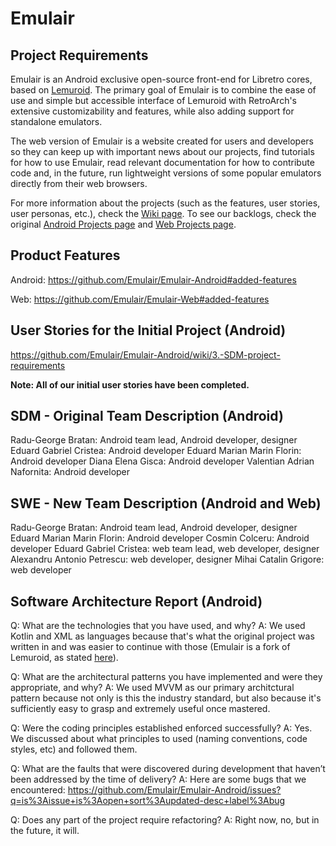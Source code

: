 # Emulair

## Project Requirements
Emulair is an Android exclusive open-source front-end for Libretro cores, based on [Lemuroid](https://github.com/Swordfish90/Lemuroid). The primary goal of Emulair is to combine the ease of use and simple but accessible interface of Lemuroid with RetroArch's extensive customizability and features, while also adding support for standalone emulators.

The web version of Emulair is a website created for users and developers so they can keep up with important news about our projects, find tutorials for how to use Emulair, read relevant documentation for how to contribute code and, in the future, run lightweight versions of some popular emulators directly from their web browsers.

For more information about the projects (such as the features, user stories, user personas, etc.), check the [Wiki page](https://github.com/inginerie-software-2023-2024/proiect-inginerie-software-emulair/wiki). To see our backlogs, check the original [Android Projects page](https://github.com/orgs/Emulair/projects/1) and [Web Projects page](https://github.com/orgs/Emulair/projects/2).

## Product Features
Android: https://github.com/Emulair/Emulair-Android#added-features

Web: https://github.com/Emulair/Emulair-Web#added-features

## User Stories for the Initial Project (Android)
https://github.com/Emulair/Emulair-Android/wiki/3.-SDM-project-requirements

**Note: All of our initial user stories have been completed.**

## SDM - Original Team Description (Android)
Radu-George Bratan: Android team lead, Android developer, designer
Eduard Gabriel Cristea: Android developer
Eduard Marian Marin Florin: Android developer
Diana Elena Gisca: Android developer
Valentian Adrian Nafornita: Android developer

## SWE - New Team Description (Android and Web)
Radu-George Bratan: Android team lead, Android developer, designer
Eduard Marian Marin Florin: Android developer
Cosmin Colceru: Android developer
Eduard Gabriel Cristea: web team lead, web developer, designer
Alexandru Antonio Petrescu: web developer, designer
Mihai Catalin Grigore: web developer

## Software Architecture Report (Android)
Q: What are the technologies that you have used, and why?
A: We used Kotlin and XML as languages because that's what the original project was written in and was easier to continue with those (Emulair is a fork of Lemuroid, as stated [here](https://github.com/Emulair/Emulair-Android#origin)).

Q: What are the architectural patterns you have implemented and were they appropriate, and why?
A: We used MVVM as our primary architctural pattern because not only is this the industry standard, but also because it's sufficiently easy to grasp and extremely useful once mastered.

Q: Were the coding principles established enforced successfully?
A: Yes. We discussed about what principles to used (naming conventions, code styles, etc) and followed them.

Q: What are the faults that were discovered during development that haven’t been addressed by the time of delivery?
A: Here are some bugs that we encountered: https://github.com/Emulair/Emulair-Android/issues?q=is%3Aissue+is%3Aopen+sort%3Aupdated-desc+label%3Abug

Q: Does any part of the project require refactoring?
A: Right now, no, but in the future, it will.
